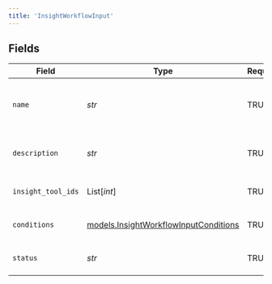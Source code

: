 ```yaml
---
title: 'InsightWorkflowInput'
---
```



## Fields

| Field                                                                                | Type                                                                                 | Required                                                                             | Description                                                                          |
| ------------------------------------------------------------------------------------ | ------------------------------------------------------------------------------------ | ------------------------------------------------------------------------------------ | ------------------------------------------------------------------------------------ |
| `name`                                                                               | *str*                                                                                | TRUE                                                                   | Human readable name of Insight Workflow                                              |
| `description`                                                                        | *str*                                                                                | TRUE                                                                   | Text description of Insight Workflow                                                 |
| `insight_tool_ids`                                                                   | List[*int*]                                                                          | TRUE                                                                   | List of Insight Tool IDs                                                             |
| `conditions`                                                                         | [models.InsightWorkflowInputConditions](/python-sdk-docs/models/components/insightworkflowinputconditions) | TRUE                                                                   | Conditions for Insight Workflow                                                      |
| `status`                                                                             | *str*                                                                                | TRUE                                                                   | Status of the Insight Workflow                                                       |
